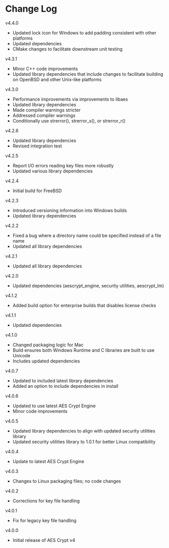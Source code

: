 # Change Log

v4.4.0

- Updated lock icon for Windows to add padding consistent with other platforms
- Updated dependencies
- CMake changes to facilitate downstream unit testing

v4.3.1

- Minor C++ code improvements
- Updated library dependencies that include changes to facilitate building
  on OpenBSD and other Unix-like platforms

v4.3.0

- Performance improvements via improvements to libaes
- Updated library dependencies
- Made compiler warnings stricter
- Addressed compiler warnings
- Conditionally use strerror(), strerror\_s(), or strerror\_r()

v4.2.6

- Updated library dependencies
- Revised integration test

v4.2.5

- Report I/O errors reading key files more robustly
- Updated various library dependencies

v4.2.4

- Initial build for FreeBSD

v4.2.3

- Introduced versioning information into Windows builds
- Updated library dependencies

v4.2.2

- Fixed a bug where a directory name could be specified instead of a file name
- Updated all library dependencies

v4.2.1

- Updated all library dependencies

v4.2.0

- Updated dependencies (aescrypt\_engine, security utilities, aescrypt\_lm)

v4.1.2

- Added build option for enterprise builds that disables license checks

v4.1.1

- Updated dependencies

v4.1.0

- Changed packaging logic for Mac
- Build ensures both Windows Runtime and C libraries are built to use Unicode
- Includes updated dependencies

v4.0.7

- Updated to included latest library dependencies
- Added an option to include dependencies in install

v4.0.6

- Updated to use latest AES Crypt Engine
- Minor code improvements

v4.0.5

- Updated library dependencies to align with updated security utilities library
- Updated security utilities library to 1.0.1 for better Linux compatibility

v4.0.4

- Update to latest AES Crypt Engine

v4.0.3

- Changes to Linux packaging files; no code changes

v4.0.2

- Corrections for key file handling

v4.0.1

- Fix for legacy key file handling

v4.0.0

- Initial release of AES Crypt v4

